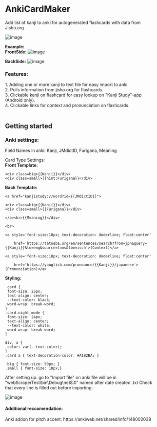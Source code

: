 # AnkiCardMaker
Add list of kanji to anki for autogenerated flashcards with data from Jisho.org

![image](https://github.com/Bluskyfishing/AnkiCardMaker/assets/121456599/93200d7b-1d52-4a51-92ca-c134358a96ab)

**Example:**<br>
**FrontSide:**
![image](https://github.com/Bluskyfishing/AnkiCardMaker/assets/121456599/376f1682-e94f-4c07-91b9-3ba179fc898f)

**BackSide:**
![image](https://github.com/Bluskyfishing/AnkiCardMaker/assets/121456599/94eba8ac-47a1-4e17-8f36-334d17729495)

<h3>Features:</h3>
1. Adding one or more kanji to text file for easy import to anki. <br>
2. Pulls information from jisho.org for flashcards. <br>
3. Clickable kanji on flashcard for easy lookup on "Kanji Study"-app (Android only). <br>
4. Clickable links for context and pronunciation on flashcards. <br>
<br>

<h2>Getting started</h2>

<h3>Anki settings:</h3> 

Field Names in anki: 
Kanji, JMdictID, Furigana, Meaning

Card Type Settings: <br>
**Front Template:**

```
<div class=big>{{Kanji}}</div>
<div class=small>{{hint:Furigana}}</div>
```
**Back Template:**
```
<a href="kanjistudy://word?id={{JMdictID}}">

<div class=big>{{Kanji}}</div>
<div class=small>{{Furigana}}</div>

</a><br>{{Meaning}}</div>

<br>

<a style='font-size:18px; text-decoration: Underline; float:center'
        
	href='https://tatoeba.org/en/sentences/search?from=jpn&query={{Kanji}}&to=eng&source=lnms&tbm=isch'>(Context)</a>  

<a style='font-size:18px; text-decoration: Underline; float:center'
        
	href='https://youglish.com/pronounce/{{Kanji}}/japanese'>(Pronunciation)</a>
```
**Styling:**
```
.card {
 font-size: 25px;
 text-align: center;
 --text-color: black;
 word-wrap: break-word;
}
.card.night_mode {
 font-size: 24px;
 text-align: center;
 --text-color: white;
 word-wrap: break-word;
}

div, a {
 color: var(--text-color);
}
.card a { text-decoration-color: #A1B2BA; }

.big { font-size: 50px; }
.small { font-size: 18px;}
```
After setting up:
go to "Import file" on anki
file will be in "webScraperTest\bin\Debug\net8.0" named after date created .txt
Check that every line is filled out before importing: 

![image](https://github.com/Bluskyfishing/AnkiCardMaker/assets/121456599/2f30fd16-f31d-4c7f-8b1a-de3f36c8f242)

<h4>Additional reccomendation:</h4>
Anki addon for pitch accent:
https://ankiweb.net/shared/info/148002038
